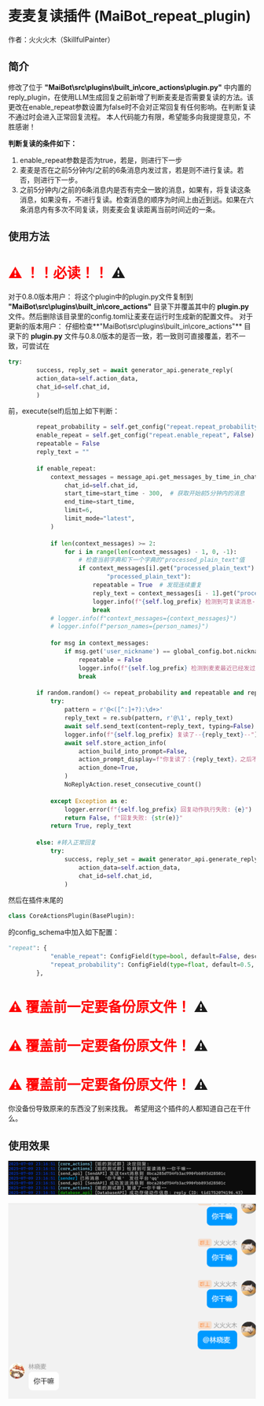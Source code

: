 # 麦麦复读插件 (MaiBot_repeat_plugin)
作者：火火火木（SkillfulPainter）

## 简介
修改了位于 **"MaiBot\src\plugins\built_in\core_actions\plugin.py"** 中内置的reply_plugin，在使用LLM生成回复之前新增了判断麦麦是否需要复读的方法。该更改在enable_repeat参数设置为false时不会对正常回复有任何影响。在判断复读不通过时会进入正常回复流程。
本人代码能力有限，希望能多向我提提意见，不胜感谢！

**判断复读的条件如下：**
1. enable_repeat参数是否为true，若是，则进行下一步
2. 麦麦是否在之前5分钟内/之前的6条消息内发过言，若是则不进行复读。若否，则进行下一步。
3. 之前5分钟内/之前的6条消息内是否有完全一致的消息，如果有，将复读这条消息，如果没有，不进行复读。检查消息的顺序为时间上由近到远。如果在六条消息内有多次不同复读，则麦麦会复读距离当前时间近的一条。

## 使用方法
# <span style="color:red">⚠️ ！！必读！！</span> ⚠️
对于0.8.0版本用户：
将这个plugin中的plugin.py文件复制到 **"MaiBot\src\plugins\built_in\core_actions"** 目录下并覆盖其中的 **plugin.py** 文件。然后删除该目录里的config.toml让麦麦在运行时生成新的配置文件。
对于更新的版本用户：
仔细检查**"MaiBot\src\plugins\built_in\core_actions"** 目录下的 **plugin.py** 文件与0.8.0版本的是否一致，若一致则可直接覆盖，若不一致，可尝试在
```python
try:
        success, reply_set = await generator_api.generate_reply(
        action_data=self.action_data,
        chat_id=self.chat_id,
        )
```
前，execute(self)后加上如下判断：
```python
        repeat_probability = self.get_config("repeat.repeat_probability", 0)
        enable_repeat = self.get_config("repeat.enable_repeat", False)
        repeatable = False
        reply_text = ""

        if enable_repeat:
            context_messages = message_api.get_messages_by_time_in_chat(
                chat_id=self.chat_id,
                start_time=start_time - 300,  # 获取开始前5分钟内的消息
                end_time=start_time,
                limit=6,
                limit_mode="latest",
            )

            if len(context_messages) >= 2:
                for i in range(len(context_messages) - 1, 0, -1):
                    # 检查当前字典和下一个字典的"processed_plain_text"值
                    if context_messages[i].get("processed_plain_text") == context_messages[i - 1].get(
                            "processed_plain_text"):
                        repeatable = True  # 发现连续重复
                        reply_text = context_messages[i - 1].get("processed_plain_text")
                        logger.info(f"{self.log_prefix} 检测到可复读消息--{reply_text}--")
                        break
            # logger.info(f"context_messages={context_messages}")
            # logger.info(f"person_names={person_names}")

            for msg in context_messages:
                if msg.get('user_nickname') == global_config.bot.nickname:
                    repeatable = False
                    logger.info(f"{self.log_prefix} 检测到麦麦最近已经发过言，不进行复读。")
                    break

        if random.random() <= repeat_probability and repeatable and reply_text:    #判断是否复读
            try:
                pattern = r'@<([^:]+?):\d+>'
                reply_text = re.sub(pattern, r'@\1', reply_text)
                await self.send_text(content=reply_text, typing=False)
                logger.info(f"{self.log_prefix} 复读了--{reply_text}--")
                await self.store_action_info(
                    action_build_into_prompt=False,
                    action_prompt_display=f"你复读了：{reply_text}，之后不要对与其相同的消息进行复读",
                    action_done=True,
                )
                NoReplyAction.reset_consecutive_count()

            except Exception as e:
                logger.error(f"{self.log_prefix} 回复动作执行失败: {e}")
                return False, f"回复失败: {str(e)}"
            return True, reply_text

        else: #转入正常回复
            try:
                success, reply_set = await generator_api.generate_reply(
                    action_data=self.action_data,
                    chat_id=self.chat_id,
                )
```
然后在插件末尾的
```python
class CoreActionsPlugin(BasePlugin):
```
的config_schema中加入如下配置：
```python
"repeat": {
            "enable_repeat": ConfigField(type=bool, default=False, description="是否启用复读功能"),
            "repeat_probability": ConfigField(type=float, default=0.5, description="bot的复读几率", example=0.5),
        },
```

# <span style="color:red">⚠️ 覆盖前一定要备份原文件！</span> ⚠️
# <span style="color:red">⚠️ 覆盖前一定要备份原文件！</span> ⚠️
# <span style="color:red">⚠️ 覆盖前一定要备份原文件！</span> ⚠️
你没备份导致原来的东西没了别来找我。
希望用这个插件的人都知道自己在干什么。

## 使用效果
![控制台输出](images/log_output.png)

![对话效果](images/chat.png)




